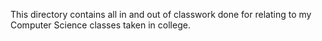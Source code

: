 This directory contains all in and out of classwork done for relating to my Computer Science classes taken in college. 
